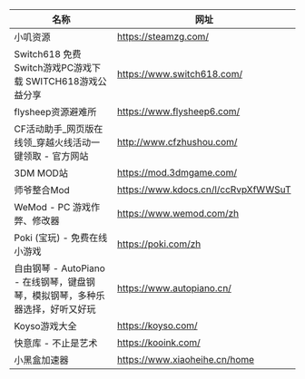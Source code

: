 | 名称                                             | 网址                                  |
|------------------------------------------------|-------------------------------------|
| 小叽资源                                           | https://steamzg.com/                |
| Switch618 免费Switch游戏PC游戏下载 SWITCH618游戏公益分享     | https://www.switch618.com/          |
| flysheep资源避难所                                  | https://www.flysheep6.com/          |
| CF活动助手_网页版在线领_穿越火线活动一键领取 - 官方网站                | http://www.cfzhushou.com/           |
| 3DM MOD站                                       | https://mod.3dmgame.com/            |
| 师爷整合Mod                                        | https://www.kdocs.cn/l/ccRvpXfWWSuT |
| WeMod - PC 游戏作弊、修改器                            | https://www.wemod.com/zh            |
| Poki (宝玩) - 免费在线小游戏                            | https://poki.com/zh                 |
| 自由钢琴 - AutoPiano - 在线钢琴，键盘钢琴，模拟钢琴，多种乐器选择，好听又好玩 | https://www.autopiano.cn/           |
| Koyso游戏大全                                      | https://koyso.com/                  |
| 快意库 - 不止是艺术                                    | https://kooink.com/                 |
| 小黑盒加速器                                         | https://www.xiaoheihe.cn/home       |